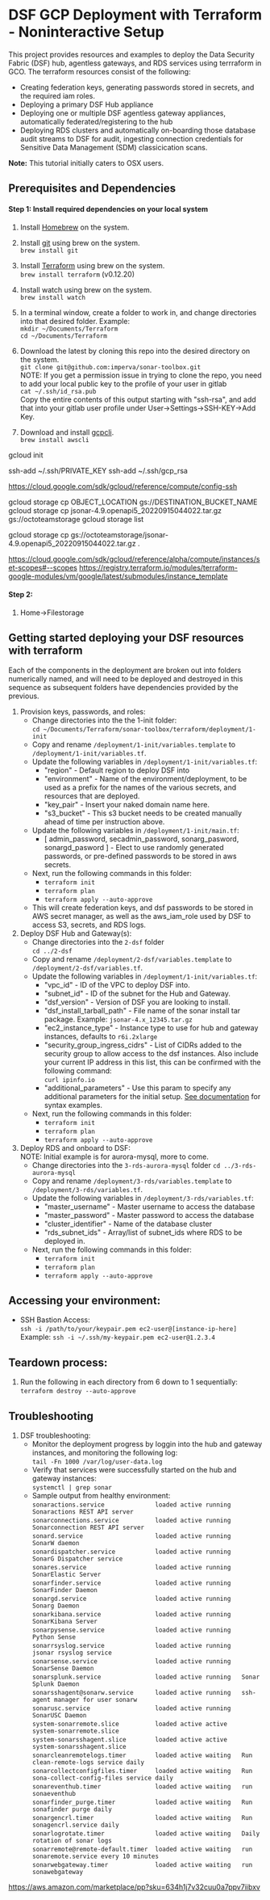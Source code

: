 # DSF GCP Deployment with Terraform - Noninteractive Setup

This project provides resources and examples to deploy the Data Security Fabric (DSF) hub, agentless gateways, and RDS services using terrraform in GCO.  The terraform resources consist of the following:
- Creating federation keys, generating passwords stored in secrets, and the required iam roles.
- Deploying a primary DSF Hub appliance
- Deploying one or multiple DSF agentless gateway appliances, automatically federated/registering to the hub
- Deploying RDS clusters and automatically on-boarding those database audit streams to DSF for audit, ingesting connection credentials for Sensitive Data Management (SDM) classicication scans.

**Note:** This tutorial initially caters to OSX users. 

## Prerequisites and Dependencies

#### **Step 1: Install required dependencies on your local system** 

1. Install [Homebrew](https://treehouse.github.io/installation-guides/mac/homebrew) on the system.
1. Install [git](https://gist.github.com/derhuerst/1b15ff4652a867391f03) using brew on the system.<br/>
    `brew install git`
1. Install [Terraform](https://www.terraform.io/) using brew on the system.<br/>
    `brew install terraform` (v0.12.20)
1. Install watch using brew on the system.<br/>
    `brew install watch`
1. In a terminal window, create a folder to work in, and change directories into that desired folder.  Example:<br />
    `mkdir ~/Documents/Terraform`<br />
    `cd ~/Documents/Terraform`
1. Download the latest by cloning this repo into the desired directory on the system. <br/>
    `git clone git@github.com:imperva/sonar-toolbox.git`<br />
    NOTE: If you get a permission issue in trying to clone the repo, you need to add your local public key to the profile of your user in gitlab<br/>
    `cat ~/.ssh/id_rsa.pub`<br/>
    Copy the entire contents of this output starting with "ssh-rsa", and add that into your gitlab user profile under User->Settings->SSH-KEY->Add Key.        

1. Download and install [gcpcli](https://cloud.google.com/sdk/docs/install).<br/>
    `brew install awscli`

gcloud init

ssh-add ~/.ssh/PRIVATE_KEY
ssh-add ~/.ssh/gcp_rsa

https://cloud.google.com/sdk/gcloud/reference/compute/config-ssh

gcloud storage cp OBJECT_LOCATION gs://DESTINATION_BUCKET_NAME
gcloud storage cp jsonar-4.9.openapi5_20220915044022.tar.gz gs://octoteamstorage
gcloud storage list

gcloud storage cp gs://octoteamstorage/jsonar-4.9.openapi5_20220915044022.tar.gz .

https://cloud.google.com/sdk/gcloud/reference/alpha/compute/instances/set-scopes#--scopes
https://registry.terraform.io/modules/terraform-google-modules/vm/google/latest/submodules/instance_template


#### **Step 2:** 

1. Home->Filestorage


## Getting started deploying your DSF resources with terraform

Each of the components in the deployment are broken out into folders numerically named, and will need to be deployed and destroyed in this sequence as subsequent folders have dependencies provided by the previous.<br/>
1. Provision keys, passwords, and roles:  
    - Change directories into the the 1-init folder:<br/>
    `cd ~/Documents/Terraform/sonar-toolbox/terraform/deployment/1-init`<br/>
    - Copy and rename `/deployment/1-init/variables.template` to `/deployment/1-init/variables.tf`.
    - Update the following variables in `/deployment/1-init/variables.tf`:
        - "region" - Default region to deploy DSF into
        - "environment" - Name of the environment/deployment, to be used as a prefix for the names of the various secrets, and resources that are deployed.
        - "key_pair" - Insert your naked domain name here.  
        - "s3_bucket" - This s3 bucket needs to be created manually ahead of time per instruction above.
    - Update the following variables in `/deployment/1-init/main.tf`:
        - [ admin_password, secadmin_password, sonarg_pasword, sonargd_pasword ] - Elect to use randomly generated passwords, or pre-defined passwords to be stored in aws secrets.
    - Next, run the following commands in this folder:  
        - `terraform init`
        - `terraform plan`
        - `terraform apply --auto-approve`<br/>
    - This will create federation keys, and dsf passwords to be stored in AWS secret manager, as well as the aws_iam_role used by DSF to access S3, secrets, and RDS logs.  
1. Deploy DSF Hub and Gateway(s):  
    - Change directories into the `2-dsf` folder  
    `cd ../2-dsf`
    - Copy and rename `/deployment/2-dsf/variables.template` to `/deployment/2-dsf/variables.tf`.
    - Update the following variables in `/deployment/1-init/variables.tf`:
        - "vpc_id" - ID of the VPC to deploy DSF into.
        - "subnet_id" - ID of the subnet for the Hub and Gateway.
        - "dsf_version" - Version of DSF you are looking to install.  
        - "dsf_install_tarball_path" - File name of the sonar install tar package. Example: `jsonar-4.x_12345.tar.gz`
        - "ec2_instance_type" - Instance type to use for hub and gateway instances, defaults to `r6i.2xlarge`
        - "security_group_ingress_cidrs" - List of CIDRs added to the security group to allow access to the dsf instances. Also include your current IP address in this list, this can be confirmed with the following command:  
        `curl ipinfo.io`
        - "additional_parameters" - Use this param to specify any additional parameters for the initial setup.  [See documentation](https://sonargdocs.jsonar.com/4.5/en/sonar-setup.html#noninteractive-setup) for syntax examples.  
    - Next, run the following commands in this folder:  
        - `terraform init`
        - `terraform plan`
        - `terraform apply --auto-approve`<br/>
1. Deploy RDS and onboard to DSF:  
    NOTE: Initial example is for aurora-mysql, more to come.
    - Change directories into the `3-rds-aurora-mysql` folder
    `cd ../3-rds-aurora-mysql`
    - Copy and rename `/deployment/3-rds/variables.template` to `/deployment/3-rds/variables.tf`.
    - Update the following variables in `/deployment/3-rds/variables.tf`:
        - "master_username" - Master username to access the database
        - "master_password" - Master password to access the database
        - "cluster_identifier" - Name of the database cluster
        - "rds_subnet_ids" - Array/list of subnet_ids where RDS to be deployed in.
    - Next, run the following commands in this folder:  
        - `terraform init`
        - `terraform plan`
        - `terraform apply --auto-approve`<br/>

## Accessing your environment:

- SSH Bastion Access:<br/>
    `ssh -i /path/to/your/keypair.pem ec2-user@[instance-ip-here]`  
    Example:
    `ssh -i ~/.ssh/my-keypair.pem ec2-user@1.2.3.4`

## Teardown process:

1. Run the following in each directory from 6 down to 1 sequentially:<br/>
    `terraform destroy --auto-approve`

## Troubleshooting

1. DSF troubleshooting:
    - Monitor the deployment progress by loggin into the hub and gateway instances, and monitoring the following log:<br/>
    `tail -Fn 1000 /var/log/user-data.log`
    - Verify that services were successfully started on the hub and gateway instances:<br/>
    `systemctl | grep sonar`<br/>
    - Sample output from healthy environment:<br/>
    `sonaractions.service              loaded active running   Sonaractions REST API server`<br/>
	`sonarconnections.service          loaded active running   Sonarconnection REST API server`<br/>
	`sonard.service                    loaded active running   SonarW daemon`<br/>
	`sonardispatcher.service           loaded active running   SonarG Dispatcher service`<br/>
	`sonares.service                   loaded active running   SonarElastic Server`<br/>
	`sonarfinder.service               loaded active running   SonarFinder Daemon`<br/>
	`sonargd.service                   loaded active running   Sonarg Daemon`<br/>
	`sonarkibana.service               loaded active running   SonarKibana Server`<br/>
	`sonarpysense.service              loaded active running   Python Sense`<br/>
	`sonarrsyslog.service              loaded active running   jsonar rsyslog service`<br/>
	`sonarsense.service                loaded active running   SonarSense Daemon`<br/>
	`sonarsplunk.service               loaded active running   Sonar Splunk Daemon`<br/>
	`sonarsshagent@sonarw.service      loaded active running   ssh-agent manager for user sonarw`<br/>
	`sonarusc.service                  loaded active running   SonarUSC Daemon`<br/>
	`system-sonarremote.slice          loaded active active    system-sonarremote.slice`<br/>
	`system-sonarsshagent.slice        loaded active active    system-sonarsshagent.slice`<br/>
	`sonarcleanremotelogs.timer        loaded active waiting   Run clean-remote-logs service daily`<br/>
	`sonarcollectconfigfiles.timer     loaded active waiting   Run sona-collect-config-files service daily`<br/>
	`sonareventhub.timer               loaded active waiting   run sonaeventhub`<br/>
	`sonarfinder_purge.timer           loaded active waiting   Run sonafinder purge daily`<br/>
	`sonargencrl.timer                 loaded active waiting   Run sonagencrl.service daily`<br/>
	`sonarlogrotate.timer              loaded active waiting   Daily rotation of sonar logs`<br/>
	`sonarremote@remote-default.timer  loaded active waiting   run sonaremote.service every 10 minutes`<br/>
	`sonarwebgateway.timer             loaded active waiting   run sonawebgateway`<br/>


https://aws.amazon.com/marketplace/pp?sku=634h1j7v32cuu0a7ppv7iibxv